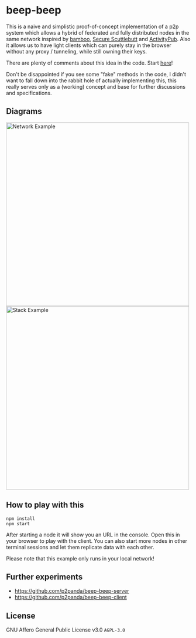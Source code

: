 beep-beep
===

This is a naive and simplistic proof-of-concept implementation of a p2p system which allows a hybrid of federated and fully distributed nodes in the same network inspired by [bamboo](https://github.com/AljoschaMeyer/bamboo), [Secure Scuttlebutt](https://scuttlebutt.nz/) and [ActivityPub](https://activitypub.rocks/). Also it allows us to have light clients which can purely stay in the browser without any proxy / tunneling, while still owning their keys.

There are plenty of comments about this idea in the code. Start [here](https://github.com/p2panda/beep-beep/blob/master/src/server/index.js)!

Don't be disappointed if you see some "fake" methods in the code, I didn't want to fall down into the rabbit hole of actually implementing this, this really serves only as a (working) concept and base for further discussions and specifications.

## Diagrams

<img src="https://raw.githubusercontent.com/p2panda/beep-beep/master/network.jpg" alt="Network Example" width="500" />

<img src="https://raw.githubusercontent.com/p2panda/beep-beep/master/stack.jpg" alt="Stack Example" width="500" />

## How to play with this

```
npm install
npm start
```

After starting a node it will show you an URL in the console. Open this in your browser to play with the client. You can also start more nodes in other terminal sessions and let them replicate data with each other.

Please note that this example only runs in your local network!

## Further experiments

* https://github.com/p2panda/beep-beep-server
* https://github.com/p2panda/beep-beep-client

## License

GNU Affero General Public License v3.0 `AGPL-3.0`

